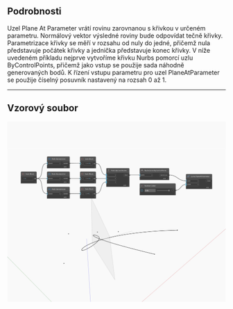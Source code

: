 ## Podrobnosti
Uzel Plane At Parameter vrátí rovinu zarovnanou s křivkou v určeném parametru. Normálový vektor výsledné roviny bude odpovídat tečně křivky. Parametrizace křivky se měří v rozsahu od nuly do jedné, přičemž nula představuje počátek křivky a jednička představuje konec křivky. V níže uvedeném příkladu nejprve vytvoříme křivku Nurbs pomorcí uzlu ByControlPoints, přičemž jako vstup se použije sada náhodně generovaných bodů. K řízení vstupu parametru pro uzel PlaneAtParameter se použije číselný posuvník nastavený na rozsah 0 až 1.
___
## Vzorový soubor

![PlaneAtParameter](./Autodesk.DesignScript.Geometry.Curve.PlaneAtParameter_img.jpg)

